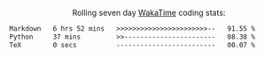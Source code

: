 <p align="center">Rolling seven day <a href="https://wakatime.com/@syrkis"/>WakaTime</a> coding stats:</p>
<!--START_SECTION:waka-->

```txt
Markdown   6 hrs 52 mins   >>>>>>>>>>>>>>>>>>>>>>>--   91.55 %
Python     37 mins         >>-----------------------   08.38 %
TeX        0 secs          -------------------------   00.07 %
```

<!--END_SECTION:waka-->
